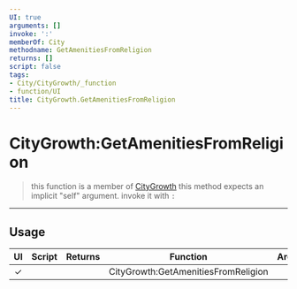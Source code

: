 ```yaml
---
UI: true
arguments: []
invoke: ':'
memberOf: City
methodname: GetAmenitiesFromReligion
returns: []
script: false
tags:
- City/CityGrowth/_function
- function/UI
title: CityGrowth.GetAmenitiesFromReligion
---
```

# CityGrowth:GetAmenitiesFromReligion
> this function is a member of [CityGrowth](civ-6/lua/CityGrowth.md)
> this method expects an implicit "self" argument. invoke it with `:`
-----
## Usage
|  UI | Script | Returns | Function | Arguments |
|:---:|:------:|-------:|:--------:|:---------|
|✓| ||CityGrowth:GetAmenitiesFromReligion||
